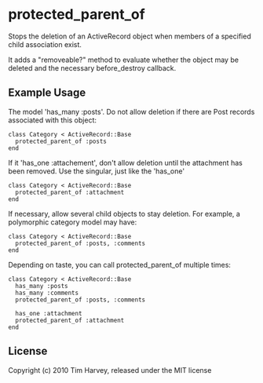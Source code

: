 protected_parent_of
==============

Stops the deletion of an ActiveRecord object when members of a specified child association exist.

It adds a "removeable?" method to evaluate whether the object may be deleted and the necessary before_destroy callback.

Example Usage
-------------

The model 'has_many :posts'. Do not allow deletion if there are Post records associated with this object:
    
    class Category < ActiveRecord::Base
      protected_parent_of :posts
    end
    
If it 'has_one :attachement', don't allow deletion until the attachment has been removed. Use the singular, just like the 'has_one'
    
    class Category < ActiveRecord::Base
      protected_parent_of :attachment
    end
    
If necessary, allow several child objects to stay deletion. For example, a polymorphic category model may have:
    
    class Category < ActiveRecord::Base
      protected_parent_of :posts, :comments
    end
    
Depending on taste, you can call protected_parent_of multiple times:
    
    class Category < ActiveRecord::Base
      has_many :posts
      has_many :comments
      protected_parent_of :posts, :comments
      
      has_one :attachment
      protected_parent_of :attachment
    end
    

License
-------
Copyright (c) 2010 Tim Harvey, released under the MIT license
